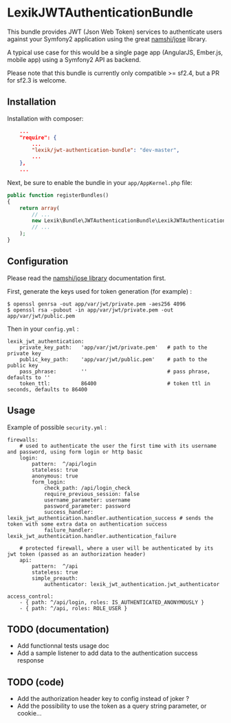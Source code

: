 LexikJWTAuthenticationBundle
============================

This bundle provides JWT (Json Web Token) services to authenticate users against your Symfony2 application using the great [namshi/jose](https://github.com/namshi/jose) library.

A typical use case for this would be a single page app (AngularJS, Ember.js, mobile app) using a Symfony2 API as backend. 

Please note that this bundle is currently only compatible >= sf2.4, but a PR for sf2.3 is welcome.

Installation
------------

Installation with composer:

``` json
    ...
    "require": {
        ...
        "lexik/jwt-authentication-bundle": "dev-master",
        ...
    },
    ...
```

Next, be sure to enable the bundle in your `app/AppKernel.php` file:

``` php
public function registerBundles()
{
    return array(
        // ...
        new Lexik\Bundle\JWTAuthenticationBundle\LexikJWTAuthenticationBundle(),
        // ...
    );
}
```

Configuration
-------------

Please read the [namshi/jose library](https://github.com/namshi/jose) documentation first.

First, generate the keys used for token generation (for example) :

    $ openssl genrsa -out app/var/jwt/private.pem -aes256 4096
    $ openssl rsa -pubout -in app/var/jwt/private.pem -out app/var/jwt/public.pem

Then in your `config.yml` :

    lexik_jwt_authentication:
        private_key_path:   'app/var/jwt/private.pem'   # path to the private key
        public_key_path:    'app/var/jwt/public.pem'    # path to the public key
        pass_phrase:        ''                          # pass phrase, defaults to ''
        token_ttl:          86400                       # token ttl in seconds, defaults to 86400

Usage
-----

Example of possible `security.yml` :

    firewalls:
        # used to authenticate the user the first time with its username and password, using form login or http basic
        login:
            pattern:  ^/api/login
            stateless: true
            anonymous: true
            form_login:
                check_path: /api/login_check
                require_previous_session: false
                username_parameter: username
                password_parameter: password
                success_handler: lexik_jwt_authentication.handler.authentication_success # sends the token with some extra data on authentication success
                failure_handler: lexik_jwt_authentication.handler.authentication_failure

        # protected firewall, where a user will be authenticated by its jwt token (passed as an authorization header)
        api:
            pattern:  ^/api
            stateless: true
            simple_preauth:
                authenticator: lexik_jwt_authentication.jwt_authenticator

    access_control:
        - { path: ^/api/login, roles: IS_AUTHENTICATED_ANONYMOUSLY }
        - { path: ^/api, roles: ROLE_USER }

TODO (documentation)
--------------------

* Add functionnal tests usage doc
* Add a sample listener to add data to the authentication success response

TODO (code)
-----------

* Add the authorization header key to config instead of joker ?
* Add the possibility to use the token as a query string parameter, or cookie...
